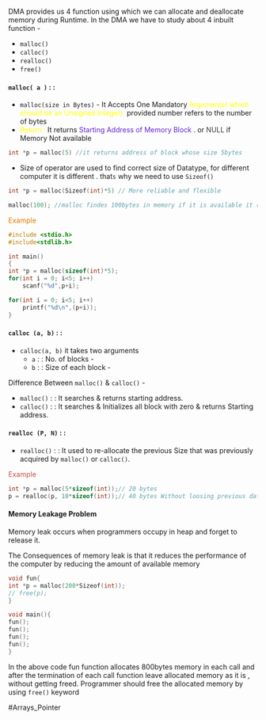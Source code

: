 DMA provides us 4 function using which we can allocate and deallocate memory during Runtime. In the DMA we have to study about 4 inbuilt function -
- `malloc()`
- `calloc()`
- `realloc()`
- `free()`

#### `malloc( a )` : :
- `malloc(size in Bytes)` - It Accepts One Mandatory <font color="#ffff00">Arguments( which should be an Unsigned Integer).</font> provided number refers to the number of bytes 
- <font color="#ffff00">Return : </font>It returns<font color="#6425d0"> Starting Address of Memory Block</font> . or <font color="#3f3f3f">NULL</font> if Memory Not available

```C
int *p = malloc(5) //it returns address of block whose size 5bytes
```

- Size of operator are used to find correct size of Datatype, for different computer it is different . that`s` why we need to use `Sizeof()`

```C
int *p = malloc(Sizeof(int)*5) // More reliable and flexible
```

```C
malloc(100); //malloc findes 100bytes in memory if it is available it returns starting address of block, If not available it returns NULL pointer
```

<font color="#de7802">Example</font>
```C
#include <stdio.h>
#include<stdlib.h>

int main()
{
int *p = malloc(sizeof(int)*5);
for(int i = 0; i<5; i++)
	scanf("%d",p+i);

for(int i = 0; i<5; i++)
	printf("%d\n",(p+i));
}
```

#### `calloc (a, b)` : :
- `calloc(a, b)` it takes two arguments 
	- `a` : : No. of blocks -
	- `b` : : Size of each block -

Difference Between `malloc()` & `calloc()` - 
- `malloc()` : : It searches & returns starting address.
- `calloc()` : : It searches & Initializes all block with zero & returns Starting address.


#### `realloc (P, N)` : :
- `realloc()` : : It used to re-allocate the previous Size that was previously acquired by `malloc()` or `calloc()`.

<font color="#c0504d">Example</font>
```C
int *p = malloc(5*sizeof(int));// 20 bytes
p = realloc(p, 10*sizeof(int));// 40 bytes Without loosing previous data we get extra 20 bytes this can be done realloc :
```

#### Memory Leakage Problem
Memory leak occurs when programmers occupy in heap and forget to release it.

The Consequences of memory leak is that it reduces the performance of the computer by reducing the amount of available memory

```C
void fun{
int *p = malloc(200*Sizeof(int));
// free(p);
}

void main(){
fun();
fun();
fun();
fun();
}
```

In the above code fun function allocates 800bytes memory in each call and after the termination of each call function leave allocated memory as it is , without getting freed.
Programmer should free the allocated memory by using `free()` keyword

#Arrays_Pointer